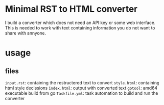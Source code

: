 # Minimal RST to HTML converter

I build a converter which does not need an API key or some web interface.
This is needed to work with text containing information you do not want to share with annyone.

# usage
## files
 `input.rst`: containing the restructered text to convert
 `style.html`: containing html style decissions
 `index.html`: output with converted text
 `gotool`: amd64 executable build from go
 `Taskfile.yml`: task automation to build and run the converter

 